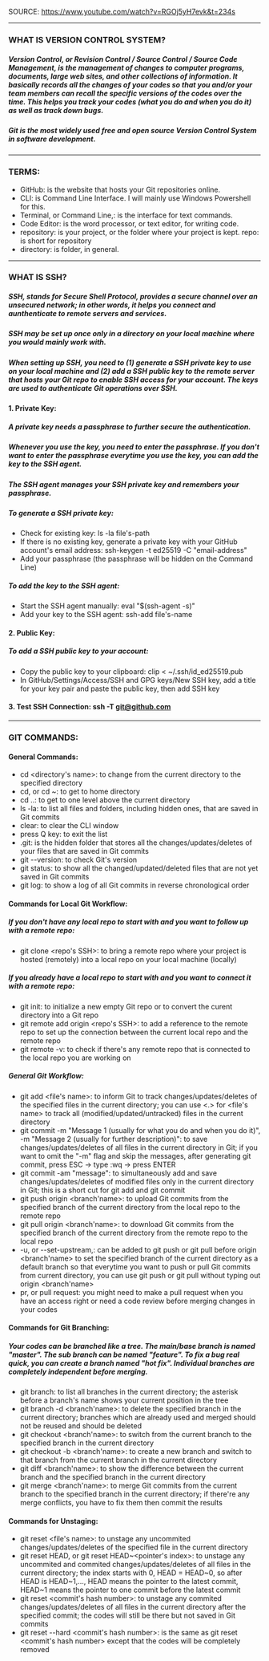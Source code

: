 SOURCE: https://www.youtube.com/watch?v=RGOj5yH7evk&t=234s

***

### WHAT IS VERSION CONTROL SYSTEM?
##### Version Control, or Revision Control / Source Control / Source Code Management, is the management of changes to computer programs, documents, large web sites, and other collections of information. It basically records all the changes of your codes so that you and/or your team members can recall the specific versions of the codes over the time. This helps you track your codes (what you do and when you do it) as well as track down bugs.
##### Git is the most widely used free and open source Version Control System in software development.

***

### TERMS:
* GitHub: is the website that hosts your Git repositories online.
* CLI: is Command Line Interface. I will mainly use Windows Powershell for this.
* Terminal, or Command Line,: is the interface for text commands.
* Code Editor: is the word processor, or text editor, for writing code.
* repository: is your project, or the folder where your project is kept. repo: is short for repository
* directory: is folder, in general.

***

### WHAT IS SSH?
##### SSH, stands for Secure Shell Protocol, provides a secure channel over an unsecured network; in other words, it helps you connect and aunthenticate to remote servers and services.
##### SSH may be set up once only in a directory on your local machine where you would mainly work with.
##### When setting up SSH, you need to (1) generate a SSH private key to use on your local machine and (2) add a SSH public key to the remote server that hosts your Git repo to enable SSH access for your account. The keys are used to authenticate Git operations over SSH.
#### 1. Private Key:
##### A private key needs a passphrase to further secure the authentication.
##### Whenever you use the key, you need to enter the passphrase. If you don't want to enter the passphrase everytime you use the key, you can add the key to the SSH agent.
##### The SSH agent manages your SSH private key and remembers your passphrase.
##### To generate a SSH private key:
* Check for existing key: ls -la file's-path
* If there is no existing key, generate a private key with your GitHub account's email address: ssh-keygen -t ed25519 -C "email-address"
* Add your passphrase (the passphrase will be hidden on the Command Line)
##### To add the key to the SSH agent:
* Start the SSH agent manually: eval "$(ssh-agent -s)"
* Add your key to the SSH agent: ssh-add file's-name
#### 2. Public Key:
##### To add a SSH public key to your account:
* Copy the public key to your clipboard: clip < ~/.ssh/id_ed25519.pub
* In GitHub/Settings/Access/SSH and GPG keys/New SSH key, add a title for your key pair and paste the public key, then add SSH key
#### 3. Test SSH Connection: ssh -T git@github.com

***
    
### GIT COMMANDS:
#### General Commands:
* cd <directory's name>: to change from the current directory to the specified directory
* cd, or cd ~: to get to home directory
* cd ..: to get to one level above the current directory
* ls -la: to list all files and folders, including hidden ones, that are saved in Git commits
* clear: to clear the CLI window
* press Q key: to exit the list
* .git: is the hidden folder that stores all the changes/updates/deletes of your files that are saved in Git commits
* git --version: to check Git's version
* git status: to show all the changed/updated/deleted files that are not yet saved in Git commits
* git log: to show a log of all Git commits in reverse chronological order
#### Commands for Local Git Workflow:
##### If you don't have any local repo to start with and you want to follow up with a remote repo:
* git clone <repo's SSH>: to bring a remote repo where your project is hosted (remotely) into a local repo on your local machine (locally)
##### If you already have a local repo to start with and you want to connect it with a remote repo:
* git init: to initialize a new empty Git repo or to convert the curent directory into a Git repo
* git remote add origin <repo's SSH>: to add a reference to the remote repo to set up the connection between the current local repo and the remote repo
* git remote -v: to check if there's any remote repo that is connected to the local repo you are working on
##### General Git Workflow:
* git add <file's name>: to inform Git to track changes/updates/deletes of the specified files in the current directory; you can use <.> for <file's name> to track all (modified/updated/untracked) files in the current directory
* git commit -m "Message 1 (usually for what you do and when you do it)", -m "Message 2 (usually for further description)": to save changes/updates/deletes of all files in the current directory in Git; if you want to omit the "-m" flag and skip the messages, after generating git commit, press ESC -> type :wq -> press ENTER
* git commit -am "message": to simultaneously add and save changes/updates/deletes of modified files only in the current directory in Git; this is a short cut for git add and git commit
* git push origin <branch'name>: to upload Git commits from the specified branch of the current directory from the local repo to the remote repo
* git pull origin <branch'name>: to download Git commits from the specified branch of the current directory from the remote repo to the local repo
* -u, or --set-upstream,: can be added to git push or git pull before origin <branch'name> to set the specified branch of the current directory as a default branch so that everytime you want to push or pull Git commits from current directory, you can use git push or git pull without typing out origin <branch'name>
* pr, or pull request: you might need to make a pull request when you have an access right or need a code review before merging changes in your codes
#### Commands for Git Branching:
##### Your codes can be branched like a tree. The main/base branch is named "master". The sub branch can be named "feature". To fix a bug real quick, you can create a branch named "hot fix". Individual branches are completely independent before merging.
* git branch: to list all branches in the current directory; the asterisk before a branch's name shows your current position in the tree
* git branch -d <branch'name>: to delete the specified branch in the current directory; branches which are already used and merged should not be reused and should be deleted
* git checkout <branch'name>: to switch from the current branch to the specified branch in the current directory
* git checkout -b <branch'name>: to create a new branch and switch to that branch from the current branch in the current directory
* git diff <branch'name>: to show the difference between the current branch and the specified branch in the current directory
* git merge <branch'name>: to merge Git commits from the current branch to the specified branch in the current directory; if there're any merge conflicts, you have to fix them then commit the results
#### Commands for Unstaging:
* git reset <file's name>: to unstage any uncommited changes/updates/deletes of the specified file in the current directory
* git reset HEAD, or git reset HEAD~<pointer's index>: to unstage any uncommited and commited changes/updates/deletes of all files in the current directory; the index starts with 0, HEAD = HEAD~0, so after HEAD is HEAD~1,..., HEAD means the pointer to the latest commit, HEAD~1 means the pointer to one commit before the latest commit
* git reset <commit's hash number>: to unstage any commited changes/updates/deletes of all files in the current directory after the specified commit; the codes will still be there but not saved in Git commits
* git reset --hard <commit's hash number>: is the same as git reset <commit's hash number> except that the codes will be completely removed
